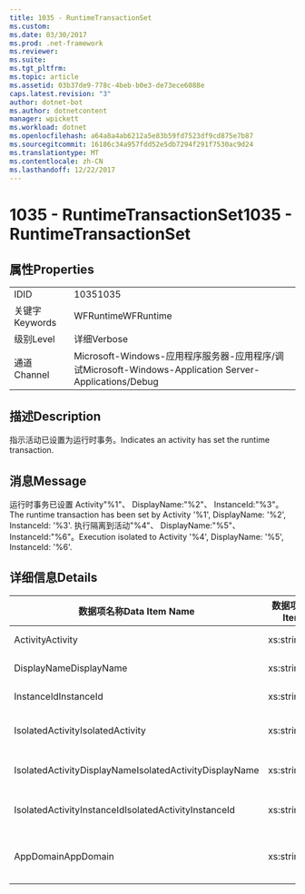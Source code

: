 ```yaml
---
title: 1035 - RuntimeTransactionSet
ms.custom: 
ms.date: 03/30/2017
ms.prod: .net-framework
ms.reviewer: 
ms.suite: 
ms.tgt_pltfrm: 
ms.topic: article
ms.assetid: 03b37de9-778c-4beb-b0e3-de73ece6088e
caps.latest.revision: "3"
author: dotnet-bot
ms.author: dotnetcontent
manager: wpickett
ms.workload: dotnet
ms.openlocfilehash: a64a8a4ab6212a5e83b59fd7523df9cd875e7b87
ms.sourcegitcommit: 16186c34a957fdd52e5db7294f291f7530ac9d24
ms.translationtype: MT
ms.contentlocale: zh-CN
ms.lasthandoff: 12/22/2017
---
```

# <a name="1035---runtimetransactionset"></a><span data-ttu-id="7f555-102">1035 - RuntimeTransactionSet</span><span class="sxs-lookup"><span data-stu-id="7f555-102">1035 - RuntimeTransactionSet</span></span>
## <a name="properties"></a><span data-ttu-id="7f555-103">属性</span><span class="sxs-lookup"><span data-stu-id="7f555-103">Properties</span></span>  
  
|||  
|-|-|  
|<span data-ttu-id="7f555-104">ID</span><span class="sxs-lookup"><span data-stu-id="7f555-104">ID</span></span>|<span data-ttu-id="7f555-105">1035</span><span class="sxs-lookup"><span data-stu-id="7f555-105">1035</span></span>|  
|<span data-ttu-id="7f555-106">关键字</span><span class="sxs-lookup"><span data-stu-id="7f555-106">Keywords</span></span>|<span data-ttu-id="7f555-107">WFRuntime</span><span class="sxs-lookup"><span data-stu-id="7f555-107">WFRuntime</span></span>|  
|<span data-ttu-id="7f555-108">级别</span><span class="sxs-lookup"><span data-stu-id="7f555-108">Level</span></span>|<span data-ttu-id="7f555-109">详细</span><span class="sxs-lookup"><span data-stu-id="7f555-109">Verbose</span></span>|  
|<span data-ttu-id="7f555-110">通道</span><span class="sxs-lookup"><span data-stu-id="7f555-110">Channel</span></span>|<span data-ttu-id="7f555-111">Microsoft-Windows-应用程序服务器-应用程序/调试</span><span class="sxs-lookup"><span data-stu-id="7f555-111">Microsoft-Windows-Application Server-Applications/Debug</span></span>|  
  
## <a name="description"></a><span data-ttu-id="7f555-112">描述</span><span class="sxs-lookup"><span data-stu-id="7f555-112">Description</span></span>  
 <span data-ttu-id="7f555-113">指示活动已设置为运行时事务。</span><span class="sxs-lookup"><span data-stu-id="7f555-113">Indicates an activity has set the runtime transaction.</span></span>  
  
## <a name="message"></a><span data-ttu-id="7f555-114">消息</span><span class="sxs-lookup"><span data-stu-id="7f555-114">Message</span></span>  
 <span data-ttu-id="7f555-115">运行时事务已设置 Activity"%1"、 DisplayName:"%2"、 InstanceId:"%3"。</span><span class="sxs-lookup"><span data-stu-id="7f555-115">The runtime transaction has been set by Activity '%1', DisplayName: '%2', InstanceId: '%3'.</span></span>  <span data-ttu-id="7f555-116">执行隔离到活动"%4"、 DisplayName:"%5"、 InstanceId:"%6"。</span><span class="sxs-lookup"><span data-stu-id="7f555-116">Execution isolated to Activity '%4', DisplayName: '%5', InstanceId: '%6'.</span></span>  
  
## <a name="details"></a><span data-ttu-id="7f555-117">详细信息</span><span class="sxs-lookup"><span data-stu-id="7f555-117">Details</span></span>  
  
|<span data-ttu-id="7f555-118">数据项名称</span><span class="sxs-lookup"><span data-stu-id="7f555-118">Data Item Name</span></span>|<span data-ttu-id="7f555-119">数据项类型</span><span class="sxs-lookup"><span data-stu-id="7f555-119">Data Item Type</span></span>|<span data-ttu-id="7f555-120">描述</span><span class="sxs-lookup"><span data-stu-id="7f555-120">Description</span></span>|  
|--------------------|--------------------|-----------------|  
|<span data-ttu-id="7f555-121">Activity</span><span class="sxs-lookup"><span data-stu-id="7f555-121">Activity</span></span>|<span data-ttu-id="7f555-122">xs:string</span><span class="sxs-lookup"><span data-stu-id="7f555-122">xs:string</span></span>|<span data-ttu-id="7f555-123">活动的类型名称。</span><span class="sxs-lookup"><span data-stu-id="7f555-123">The type name of the activity.</span></span>|  
|<span data-ttu-id="7f555-124">DisplayName</span><span class="sxs-lookup"><span data-stu-id="7f555-124">DisplayName</span></span>|<span data-ttu-id="7f555-125">xs:string</span><span class="sxs-lookup"><span data-stu-id="7f555-125">xs:string</span></span>|<span data-ttu-id="7f555-126">活动的显示名称。</span><span class="sxs-lookup"><span data-stu-id="7f555-126">The display name of the activity.</span></span>|  
|<span data-ttu-id="7f555-127">InstanceId</span><span class="sxs-lookup"><span data-stu-id="7f555-127">InstanceId</span></span>|<span data-ttu-id="7f555-128">xs:string</span><span class="sxs-lookup"><span data-stu-id="7f555-128">xs:string</span></span>|<span data-ttu-id="7f555-129">活动的实例 ID。</span><span class="sxs-lookup"><span data-stu-id="7f555-129">The instance id of the activity.</span></span>|  
|<span data-ttu-id="7f555-130">IsolatedActivity</span><span class="sxs-lookup"><span data-stu-id="7f555-130">IsolatedActivity</span></span>|<span data-ttu-id="7f555-131">xs:string</span><span class="sxs-lookup"><span data-stu-id="7f555-131">xs:string</span></span>|<span data-ttu-id="7f555-132">事务隔离到的活动的类型名称。</span><span class="sxs-lookup"><span data-stu-id="7f555-132">The type name of the activity that the transaction is isolated to.</span></span>|  
|<span data-ttu-id="7f555-133">IsolatedActivityDisplayName</span><span class="sxs-lookup"><span data-stu-id="7f555-133">IsolatedActivityDisplayName</span></span>|<span data-ttu-id="7f555-134">xs:string</span><span class="sxs-lookup"><span data-stu-id="7f555-134">xs:string</span></span>|<span data-ttu-id="7f555-135">事务隔离到的活动的显示名称。</span><span class="sxs-lookup"><span data-stu-id="7f555-135">The display name of the activity that the transaction is isolated to.</span></span>|  
|<span data-ttu-id="7f555-136">IsolatedActivityInstanceId</span><span class="sxs-lookup"><span data-stu-id="7f555-136">IsolatedActivityInstanceId</span></span>|<span data-ttu-id="7f555-137">xs:string</span><span class="sxs-lookup"><span data-stu-id="7f555-137">xs:string</span></span>|<span data-ttu-id="7f555-138">事务隔离到的活动的实例 ID。</span><span class="sxs-lookup"><span data-stu-id="7f555-138">The instance id of the activity that the transaction is isolated to.</span></span>|  
|<span data-ttu-id="7f555-139">AppDomain</span><span class="sxs-lookup"><span data-stu-id="7f555-139">AppDomain</span></span>|<span data-ttu-id="7f555-140">xs:string</span><span class="sxs-lookup"><span data-stu-id="7f555-140">xs:string</span></span>|<span data-ttu-id="7f555-141">由 AppDomain.CurrentDomain.FriendlyName 返回的字符串。</span><span class="sxs-lookup"><span data-stu-id="7f555-141">The string returned by AppDomain.CurrentDomain.FriendlyName.</span></span>|
